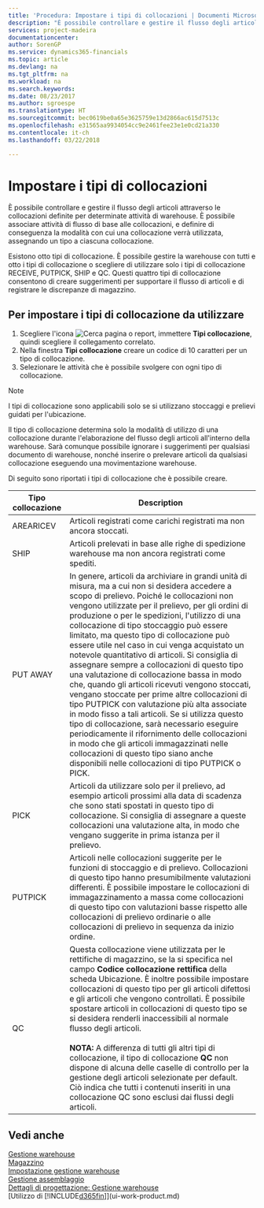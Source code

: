 ```yaml
---
title: 'Procedura: Impostare i tipi di collocazioni | Documenti Microsoft'
description: "È possibile controllare e gestire il flusso degli articoli attraverso le collocazioni definite per determinate attività di warehouse. È possibile associare attività di flusso di base alle collocazioni, e definire di conseguenza la modalità con cui una collocazione verrà utilizzata, assegnando un tipo a ciascuna collocazione."
services: project-madeira
documentationcenter: 
author: SorenGP
ms.service: dynamics365-financials
ms.topic: article
ms.devlang: na
ms.tgt_pltfrm: na
ms.workload: na
ms.search.keywords: 
ms.date: 08/23/2017
ms.author: sgroespe
ms.translationtype: HT
ms.sourcegitcommit: bec0619be0a65e3625759e13d2866ac615d7513c
ms.openlocfilehash: e31565aa9934054cc9e2461fee23e1e0cd21a330
ms.contentlocale: it-ch
ms.lasthandoff: 03/22/2018

---
```

# <a name="set-up-bin-types"></a>Impostare i tipi di collocazioni
È possibile controllare e gestire il flusso degli articoli attraverso le collocazioni definite per determinate attività di warehouse. È possibile associare attività di flusso di base alle collocazioni, e definire di conseguenza la modalità con cui una collocazione verrà utilizzata, assegnando un tipo a ciascuna collocazione.  

Esistono otto tipi di collocazione. È possibile gestire la warehouse con tutti e otto i tipi di collocazione o scegliere di utilizzare solo i tipi di collocazione RECEIVE, PUTPICK, SHIP e QC. Questi quattro tipi di collocazione consentono di creare suggerimenti per supportare il flusso di articoli e di registrare le discrepanze di magazzino.  

## <a name="to-set-up-the-bin-types-you-want-to-use"></a>Per impostare i tipi di collocazione da utilizzare  
1.  Scegliere l'icona ![Cerca pagina o report](media/ui-search/search_small.png "Cerca pagina o report"), immettere **Tipi collocazione**, quindi scegliere il collegamento correlato.  
2.  Nella finestra **Tipi collocazione** creare un codice di 10 caratteri per un tipo di collocazione.  
3.  Selezionare le attività che è possibile svolgere con ogni tipo di collocazione.  

> [!NOTE]  
>  I tipi di collocazione sono applicabili solo se si utilizzano stoccaggi e prelievi guidati per l'ubicazione.  

Il tipo di collocazione determina solo la modalità di utilizzo di una collocazione durante l'elaborazione del flusso degli articoli all'interno della warehouse. Sarà comunque possibile ignorare i suggerimenti per qualsiasi documento di warehouse, nonché inserire o prelevare articoli da qualsiasi collocazione eseguendo una movimentazione warehouse.  

Di seguito sono riportati i tipi di collocazione che è possibile creare.  

|Tipo collocazione|Description|  
|------------------|---------------------------------------|  
|AREARICEV|Articoli registrati come carichi registrati ma non ancora stoccati.|  
|SHIP|Articoli prelevati in base alle righe di spedizione warehouse ma non ancora registrati come spediti.|  
|PUT AWAY|In genere, articoli da archiviare in grandi unità di misura, ma a cui non si desidera accedere a scopo di prelievo. Poiché le collocazioni non vengono utilizzate per il prelievo, per gli ordini di produzione o per le spedizioni, l'utilizzo di una collocazione di tipo stoccaggio può essere limitato, ma questo tipo di collocazione può essere utile nel caso in cui venga acquistato un notevole quantitativo di articoli. Si consiglia di assegnare sempre a collocazioni di questo tipo una valutazione di collocazione bassa in modo che, quando gli articoli ricevuti vengono stoccati, vengano stoccate per prime altre collocazioni di tipo PUTPICK con valutazione più alta associate in modo fisso a tali articoli. Se si utilizza questo tipo di collocazione, sarà necessario eseguire periodicamente il rifornimento delle collocazioni in modo che gli articoli immagazzinati nelle collocazioni di questo tipo siano anche disponibili nelle collocazioni di tipo PUTPICK o PICK.|  
|PICK|Articoli da utilizzare solo per il prelievo, ad esempio articoli prossimi alla data di scadenza che sono stati spostati in questo tipo di collocazione. Si consiglia di assegnare a queste collocazioni una valutazione alta, in modo che vengano suggerite in prima istanza per il prelievo.|  
|PUTPICK|Articoli nelle collocazioni suggerite per le funzioni di stoccaggio e di prelievo. Collocazioni di questo tipo hanno presumibilmente valutazioni differenti. È possibile impostare le collocazioni di immagazzinamento a massa come collocazioni di questo tipo con valutazioni basse rispetto alle collocazioni di prelievo ordinarie o alle collocazioni di prelievo in sequenza da inizio ordine.|  
|QC|Questa collocazione viene utilizzata per le rettifiche di magazzino, se la si specifica nel campo **Codice collocazione rettifica** della scheda Ubicazione. È inoltre possibile impostare collocazioni di questo tipo per gli articoli difettosi e gli articoli che vengono controllati. È possibile spostare articoli in collocazioni di questo tipo se si desidera renderli inaccessibili al normale flusso degli articoli.<br /><br /> **NOTA:** A differenza di tutti gli altri tipi di collocazione, il tipo di collocazione **QC** non dispone di alcuna delle caselle di controllo per la gestione degli articoli selezionate per default. Ciò indica che tutti i contenuti inseriti in una collocazione QC sono esclusi dai flussi degli articoli.|  

## <a name="see-also"></a>Vedi anche
[Gestione warehouse](warehouse-manage-warehouse.md)  
[Magazzino](inventory-manage-inventory.md)  
[Impostazione gestione warehouse](warehouse-setup-warehouse.md)     
[Gestione assemblaggio](assembly-assemble-items.md)    
[Dettagli di progettazione: Gestione warehouse](design-details-warehouse-management.md)  
[Utilizzo di [!INCLUDE[d365fin](includes/d365fin_md.md)]](ui-work-product.md)

